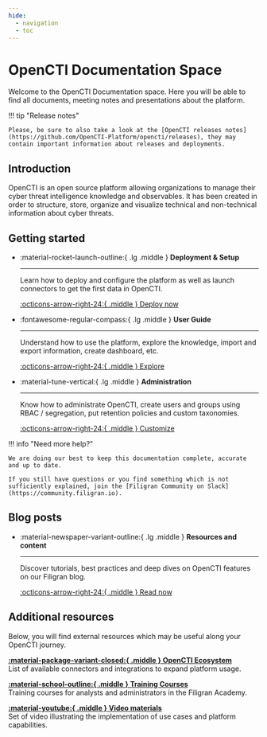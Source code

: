 ```yaml
---
hide:
  - navigation
  - toc
---
```


# OpenCTI Documentation Space

Welcome to the OpenCTI Documentation space. Here you will be able to find all documents, meeting notes and presentations about the platform.


!!! tip "Release notes"

    Please, be sure to also take a look at the [OpenCTI releases notes](https://github.com/OpenCTI-Platform/opencti/releases), they may contain important information about releases and deployments.

## Introduction

OpenCTI is an open source platform allowing organizations to manage their cyber threat intelligence knowledge and observables. It has been created in order to structure, store, organize and visualize technical and non-technical information about cyber threats.

## Getting started

<div class="grid cards" markdown>

-   :material-rocket-launch-outline:{ .lg .middle } __Deployment & Setup__

    ---

    Learn how to deploy and configure the platform as well as
    launch connectors to get the first data in OpenCTI.

    [:octicons-arrow-right-24:{ .middle } Deploy now](deployment/overview.md)

-   :fontawesome-regular-compass:{ .lg .middle } __User Guide__

    ---

    Understand how to use the platform, explore the knowledge, import
    and export information, create dashboard, etc.

    [:octicons-arrow-right-24:{ .middle } Explore](usage/getting-started.md)

-   :material-tune-vertical:{ .lg .middle } __Administration__

    ---

    Know how to administrate OpenCTI, create users and groups using RBAC /
    segregation, put retention policies and custom taxonomies.

    [:octicons-arrow-right-24:{ .middle } Customize](administration/introduction.md)

</div>

!!! info "Need more help?"

    We are doing our best to keep this documentation complete, accurate and up to date. 
    
    If you still have questions or you find something which is not sufficiently explained, join the [Filigran Community on Slack](https://community.filigran.io).


## Blog posts

<div class="grid cards" markdown>

-   :material-newspaper-variant-outline:{ .lg .middle } __Resources and content__

    ---

    Discover tutorials, best practices and deep dives on OpenCTI features on our Filigran blog.

    [:octicons-arrow-right-24:{ .middle } Read now](https://blog.filigran.io)
</div>

## Additional resources

Below, you will find external resources which may be useful along your OpenCTI journey.

<div class="grid" markdown>

[**:material-package-variant-closed:{ .middle } OpenCTI Ecosystem**](https://filigran.notion.site/OpenCTI-Ecosystem-868329e9fb734fca89692b2ed6087e76)<br />
List of available connectors and integrations to expand platform usage.

[**:material-school-outline:{ .middle } Training Courses**](https://academy.filigran.io)<br />
Training courses for analysts and administrators in the Filigran Academy.

[**:material-youtube:{ .middle } Video materials**](https://www.youtube.com/@Filigran/videos)<br />
Set of video illustrating the implementation of use cases and platform capabilities.

</div>
<br /><br /><br />